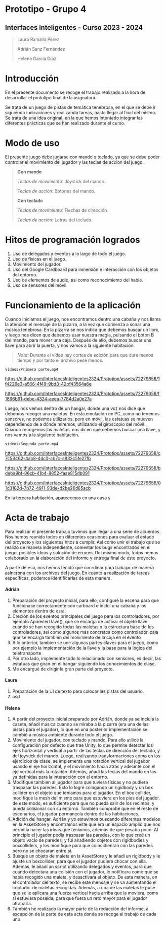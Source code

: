 # Prototipo - Grupo 4
## Interfaces Inteligentes - Curso 2023 - 2024

> Laura Ramallo Pérez
> 
> Adrián Sanz Fernández
> 
> Helena García Díaz

# Introducción

En el presente documento se recoge el trabajo realizado a la hora de desarrollar el prototipo final de la asignatura.

Se trata de un juego de pistas de temática tenebrosa, en el que se debe ir siguiendo indicaciones y realizando tareas, hasta llegar al final del mismo. Se trata de una idea original, en la que hemos intentado integrar las diferentes prácticas que se han realizado durante el curso.

# Modo de uso

El presente juego debe jugarse con mando o teclado, ya que se debe poder controlar el movimiento del jugador y las teclas de acción del juego.

> **Con mando**
> 
> *Teclas de movimiento*: Joystick del mando.
> 
> *Teclas de acción*: Botones del mando.
>
> 
> **Con teclado**
> 
> *Teclas de movimiento*: Flechas de dirección.
> 
> *Teclas de acción*: Letras del teclado.

# Hitos de programación logrados

1. Uso de delegados y eventos a lo largo de todo el juego.
2. Uso de físicas en el juego.
3. Movimiento del jugador.
4. Uso del Google Cardboard para inmersión e interacción con los objetos del entorno.
5. Uso de elementos de audio, así como reconocimiento del habla.
6. Uso de sensores del móvil.

# Funcionamiento de la aplicación

Cuando iniciamos el juego, nos encontramos dentro una cabaña y nos llama la atención el mensaje de la pizarra, a la vez que comienza a sonar una música tenebrosa. En la pizarra se nos indica que debemos buscar un libro, y luego nos dicen que debemos usar nuestra magia, pulsando el botón B del mando, para mover una caja. Después de ello, debemos buscar una llave para abrir la puerta, y nos vamos a la siguiente habitación.

> *Nota:* Durante el vídeo hay cortes de edición para que dure menos tiempo y por tanto el archivo pese menos.

`videos/Primera parte.mp4`



https://github.com/InterfacesInteligentes2324/Prototipo/assets/72279658/1f4226e3-a566-4f49-9bd3-42bf43564a6e



https://github.com/InterfacesInteligentes2324/Prototipo/assets/72279658/f1866b91-debe-4324-aeea-7784d2a0e27a



Luego, nos vemos dentro de un hangar, donde una voz nos dice que debemos recoger una maletas. En esta emulación en PC, como no tenemos sensores, no podemos utilizarlos, pero en móvil, las estatuas se mueven dependiendo de a dónde miremos, utilizando el giroscopio del móvil. Cuando recogemos las maletas, nos dicen que debemos buscar una llave, y nos vamos a la siguiente habitación.

`videos/Segunda parte.mp4`


https://github.com/InterfacesInteligentes2324/Prototipo/assets/72279658/c7c58462-4ab8-4dc0-ab7c-a832c5fe27fb



https://github.com/InterfacesInteligentes2324/Prototipo/assets/72279658/bdeba9bf-86cb-41b4-8852-faae815db091



https://github.com/InterfacesInteligentes2324/Prototipo/assets/72279658/01d3182d-7b72-4911-93de-d2be26d85acb




En la tercera habitación, aparecemos en una casa y

# Acta de trabajo

Para realizar el presente trabajo tuvimos que llegar a una serie de acuerdos. Nos hemos reunido todos en diferentes ocasiones para evaluar el estado del proyecto y los siguientes hitos a cumplir. Así como unir el trabajo que se realizó de manera independiente, comentar los bugs encontrados en el juego, posibles ideas y solución de errores. Del mismo modo, todos hemos colaborado en la elaboración del informe y entrega final de este proyecto.

A parte de eso, nos hemos tenido que coordinar para trabajar de manera asíncrona con los archivos del juego. En cuanto a realización de tareas específicas, podemos identificarlas de esta manera.

#### Adrián

1. Preparación del proyecto inicial, para ello, configuré la escena para que funcionase correctamente con carboard e incluí una cabaña y los elementos dentro de esta.
2. Creción de los eventos principales del juego para los controladores, por ejemplo AparecerLlave(), que se encarga de activar el objeto llave cuando se han recogido todas las maletas o la estructura base de los controladores, asi como algunos más concretos como controlador_caja que se encarga también del movimiento de la caja en el evento
3. A lo anterior, tambien se une algunas partes claves para el juego, como por ejemplo la implementación de la llave y la base para la lógica del teletransporte
4. Por otro lado, implementé todo lo relacionado con sensores, es decir, las estatuas que giran en el hangar siguiendo los conocimientos de clase.
5. Me encargué de dirigir la gran parte del proyecto.
   

#### Laura
1. Preparación de la UI de texto para colocar las pistas del usuario.
2. asd
   
#### Helena

1. A partir del proyecto inicial preparado por Adrián, donde ya se incluía la caseta, añadí música cuando se miraba a la pizarra (era una de las pistas para el jugador), lo que en una posterior implementación se cambió a música ambiente durante todo el juego.
2. Movimiento del jugador, con teclado y mando. Para ello utilicé la configuración por defecto que trae Unity, lo que permite detectar los ejes horizontal y vertical a partir de las teclas de dirección del teclado, y del joystick del mando. Luego, realizando transformaciones como en los ejercicios de clase, se implementa una rotación vertical del jugador usando el eje horizontal, y el movimiento hacia atrás y adelante con el eje vertical más la rotación. Además, añadí las teclas del mando en las ya definidas para la interacción con el entorno.
3. Modifiqué también al jugador para que tuviera físicas y no pudiera traspasar las paredes. Esto lo logré cologando un rigidbody y un box collider en el objeto que teníamos para el jugador. En el box collider, modifiqué la mesh del mismo para que estuviera en los pies del jugador. de este modo, es suficiente para que no pueda salir de los recintos, y pueda colisionar con su entorno. También comprobé que en el resto de escenarios, el jugador permanecía dentro de las habitaciones.
4. Adición del hangar. Adrián y yo estuvimos buscando diferentes modelos en la AssetStore y encontramos este que era un espacio amplio que nos permitía hacer las ideas que teníamos, además de que pesaba poco. Al principio el jugador podía traspasar las paredes, con lo que creé un objeto vacío de paredes, y fui añadiendo objetos con rigidbodies y boxcolliders, y los modifiqué para que coincidienran con las paredes pero no se chocaran entre sí.
5. Busqué un objeto de maleta en la AssetStore y le añadí un rigidbody y le ajusté un boxcollider, para que el jugador pudiera chocar con ella. Además, le añadí un script utilizando delegados y eventos, para que cuando detectara una colisión con el jugador, lo notificara como que se había recogido una maleta, y desactivara el objeto. De esta manera, en el controlador del texto, se recibe este mensaje y se va aumentando el contador de maletas recogidas. Además, a una de las maletas le puse que se le aplicara una fuerza vertical hacia arriba que la moviera, como si estuviera poseída, para que fuera un reto mayor para el jugador atraparla.
6. También he realizado la mayor parte de la redacción del informe, a excepción de la parte de esta acta donde se recoge el trabajo de cada uno.

